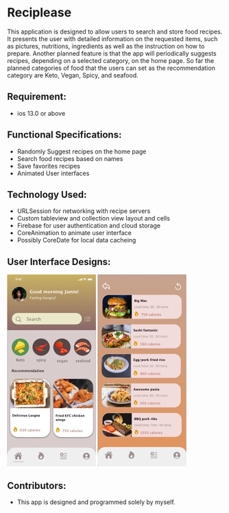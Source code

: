 # Reciplease
This application is designed to allow users to search and store food recipes. It presents the user 
with detailed information on the requested items, such as pictures, nutritions, ingredients as well as the
instruction on how to prepare. Another planned feature is that the app will periodically suggests recipes, 
depending on a selected category, on the home page. So far the planned categories of food that the users can 
set as the recommendation category are Keto, Vegan, Spicy, and seafood.

## Requirement:
* ios 13.0 or above

## Functional Specifications:
* Randomly Suggest recipes on the home page
* Search food recipes based on names
* Save favorites recipes
* Animated User interfaces

## Technology Used:
* URLSession for networking with recipe servers
* Custom tableview and collection view layout and cells
* Firebase for user authentication and cloud storage
* CoreAnimation to animate user interface
* Possibly CoreDate for local data cacheing

## User Interface Designs:

![50%](/UIDesigns/front%20page.jpg) ![50%](/UIDesigns/Search%20result%20screen.jpg)


## Contributors:
* This app is designed and programmed solely by myself.
